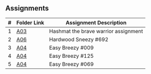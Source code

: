 ## Assignments

|  #  | Folder Link | Assignment Description |
| :-: | ----------- | ---------------------- |
|  1  | [A03](./P10055/README.md)| Hashmat the brave warrior assignment |
|  2  | [A06](./A06/README.md)| Hardwood Sneezy #692 |
|  3  | [A04](./P009/README.md)| Easy Breezy #009 |
|  4  | [A04](./P125/README.md)| Easy Breezy #125 |
|  5  | [A04](./P069/README.md)| Easy Breezy #069 |

